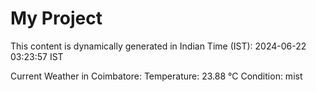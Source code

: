 # My Project

This content is dynamically generated in Indian Time (IST): 2024-06-22 03:23:57 IST


Current Weather in Coimbatore:
Temperature: 23.88 °C
Condition: mist
